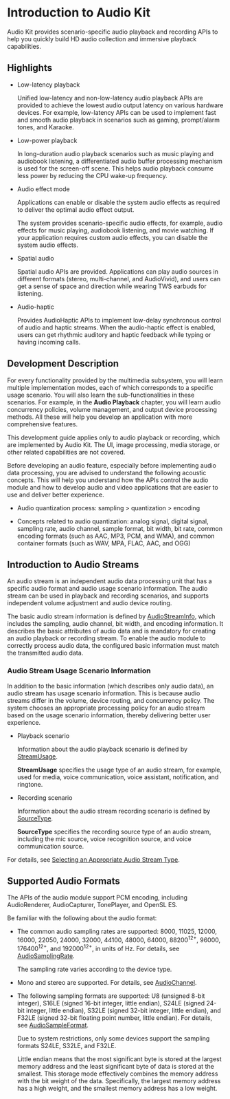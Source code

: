 # Introduction to Audio Kit

Audio Kit provides scenario-specific audio playback and recording APIs to help you quickly build HD audio collection and immersive playback capabilities.

## Highlights

- Low-latency playback
  
   Unified low-latency and non-low-latency audio playback APIs are provided to achieve the lowest audio output latency on various hardware devices. For example, low-latency APIs can be used to implement fast and smooth audio playback in scenarios such as gaming, prompt/alarm tones, and Karaoke.

- Low-power playback

   In long-duration audio playback scenarios such as music playing and audiobook listening, a differentiated audio buffer processing mechanism is used for the screen-off scene. This helps audio playback consume less power by reducing the CPU wake-up frequency.

- Audio effect mode

   Applications can enable or disable the system audio effects as required to deliver the optimal audio effect output.

   The system provides scenario-specific audio effects, for example, audio effects for music playing, audiobook listening, and movie watching. If your application requires custom audio effects, you can disable the system audio effects.

- Spatial audio

   Spatial audio APIs are provided. Applications can play audio sources in different formats (stereo, multi-channel, and AudioVivid), and users can get a sense of space and direction while wearing TWS earbuds for listening.

- Audio-haptic

   Provides AudioHaptic APIs to implement low-delay synchronous control of audio and haptic streams. When the audio-haptic effect is enabled, users can get rhythmic auditory and haptic feedback while typing or having incoming calls.

## Development Description

For every functionality provided by the multimedia subsystem, you will learn multiple implementation modes, each of which corresponds to a specific usage scenario. You will also learn the sub-functionalities in these scenarios. For example, in the **Audio Playback** chapter, you will learn audio concurrency policies, volume management, and output device processing methods. All these will help you develop an application with more comprehensive features.

This development guide applies only to audio playback or recording, which are implemented by Audio Kit. The UI, image processing, media storage, or other related capabilities are not covered.

Before developing an audio feature, especially before implementing audio data processing, you are advised to understand the following acoustic concepts. This will help you understand how the APIs control the audio module and how to develop audio and video applications that are easier to use and deliver better experience.  

- Audio quantization process: sampling > quantization > encoding

- Concepts related to audio quantization: analog signal, digital signal, sampling rate, audio channel, sample format, bit width, bit rate, common encoding formats (such as AAC, MP3, PCM, and WMA), and common container formats (such as WAV, MPA, FLAC, AAC, and OGG)

## Introduction to Audio Streams

An audio stream is an independent audio data processing unit that has a specific audio format and audio usage scenario information. The audio stream can be used in playback and recording scenarios, and supports independent volume adjustment and audio device routing.

The basic audio stream information is defined by [AudioStreamInfo](../../reference/apis-audio-kit/js-apis-audio.md#audiostreaminfo8), which includes the sampling, audio channel, bit width, and encoding information. It describes the basic attributes of audio data and is mandatory for creating an audio playback or recording stream. To enable the audio module to correctly process audio data, the configured basic information must match the transmitted audio data.

### Audio Stream Usage Scenario Information

In addition to the basic information (which describes only audio data), an audio stream has usage scenario information. This is because audio streams differ in the volume, device routing, and concurrency policy. The system chooses an appropriate processing policy for an audio stream based on the usage scenario information, thereby delivering better user experience.

- Playback scenario

  Information about the audio playback scenario is defined by [StreamUsage](../../reference/apis-audio-kit/js-apis-audio.md#streamusage).

  **StreamUsage** specifies the usage type of an audio stream, for example, used for media, voice communication, voice assistant, notification, and ringtone.

- Recording scenario

  Information about the audio stream recording scenario is defined by [SourceType](../../reference/apis-audio-kit/js-apis-audio.md#sourcetype8).

  **SourceType** specifies the recording source type of an audio stream, including the mic source, voice recognition source, and voice communication source.

For details, see [Selecting an Appropriate Audio Stream Type](using-right-streamusage-and-sourcetype.md).

## Supported Audio Formats

The APIs of the audio module support PCM encoding, including AudioRenderer, AudioCapturer, TonePlayer, and OpenSL ES.

Be familiar with the following about the audio format:

- The common audio sampling rates are supported: 8000, 11025, 12000, 16000, 22050, 24000, 32000, 44100, 48000, 64000, 88200<sup>12+</sup>, 96000, 176400<sup>12+</sup>, and 192000<sup>12+</sup>, in units of Hz. For details, see [AudioSamplingRate](../../reference/apis-audio-kit/js-apis-audio.md#audiosamplingrate8).
  
  The sampling rate varies according to the device type.

- Mono and stereo are supported. For details, see [AudioChannel](../../reference/apis-audio-kit/js-apis-audio.md#audiochannel8).

- The following sampling formats are supported: U8 (unsigned 8-bit integer), S16LE (signed 16-bit integer, little endian), S24LE (signed 24-bit integer, little endian), S32LE (signed 32-bit integer, little endian), and F32LE (signed 32-bit floating point number, little endian). For details, see [AudioSampleFormat](../../reference/apis-audio-kit/js-apis-audio.md#audiosampleformat8).
  
  Due to system restrictions, only some devices support the sampling formats S24LE, S32LE, and F32LE.

  Little endian means that the most significant byte is stored at the largest memory address and the least significant byte of data is stored at the smallest. This storage mode effectively combines the memory address with the bit weight of the data. Specifically, the largest memory address has a high weight, and the smallest memory address has a low weight.
